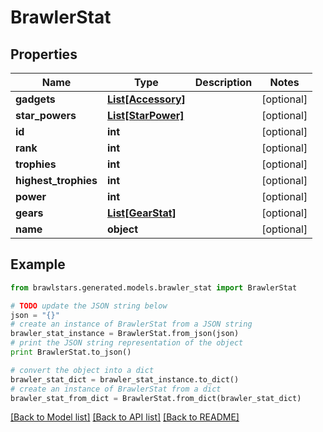 # BrawlerStat


## Properties
Name | Type | Description | Notes
------------ | ------------- | ------------- | -------------
**gadgets** | [**List[Accessory]**](Accessory.md) |  | [optional] 
**star_powers** | [**List[StarPower]**](StarPower.md) |  | [optional] 
**id** | **int** |  | [optional] 
**rank** | **int** |  | [optional] 
**trophies** | **int** |  | [optional] 
**highest_trophies** | **int** |  | [optional] 
**power** | **int** |  | [optional] 
**gears** | [**List[GearStat]**](GearStat.md) |  | [optional] 
**name** | **object** |  | [optional] 

## Example

```python
from brawlstars.generated.models.brawler_stat import BrawlerStat

# TODO update the JSON string below
json = "{}"
# create an instance of BrawlerStat from a JSON string
brawler_stat_instance = BrawlerStat.from_json(json)
# print the JSON string representation of the object
print BrawlerStat.to_json()

# convert the object into a dict
brawler_stat_dict = brawler_stat_instance.to_dict()
# create an instance of BrawlerStat from a dict
brawler_stat_from_dict = BrawlerStat.from_dict(brawler_stat_dict)
```
[[Back to Model list]](../README.md#documentation-for-models) [[Back to API list]](../README.md#documentation-for-api-endpoints) [[Back to README]](../README.md)


